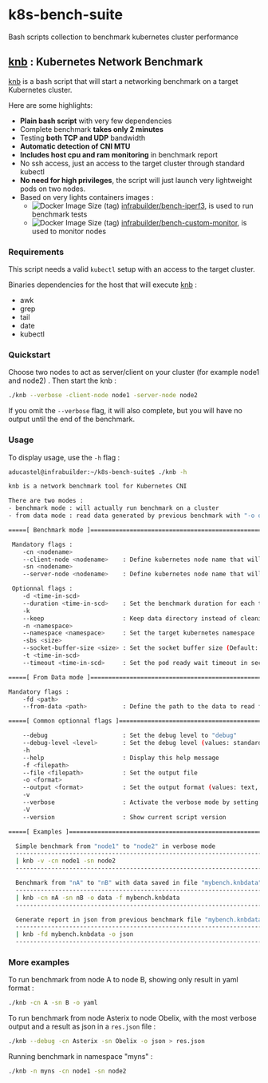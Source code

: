 # k8s-bench-suite
Bash scripts collection to benchmark kubernetes cluster performance

## [knb](knb) : Kubernetes Network Benchmark

[knb](knb) is a bash script that will start a networking benchmark on a target Kubernetes cluster.

Here are some highlights:

- **Plain bash script** with very few dependencies
- Complete benchmark **takes only 2 minutes**
- Testing **both TCP and UDP** bandwidth
- **Automatic detection of CNI MTU**
- **Includes host cpu and ram monitoring** in benchmark report
- No ssh access, just an access to the target cluster through standard kubectl
- **No need for high privileges**, the script will just launch very lightweight pods on two nodes.
- Based on very lights containers images :
  - ![Docker Image Size (tag)](https://img.shields.io/docker/image-size/infrabuilder/bench-iperf3/latest) [infrabuilder/bench-iperf3](https://hub.docker.com/r/infrabuilder/bench-iperf3), is used to run benchmark tests
  - ![Docker Image Size (tag)](https://img.shields.io/docker/image-size/infrabuilder/bench-custom-monitor/latest) [infrabuilder/bench-custom-monitor](https://hub.docker.com/r/infrabuilder/bench-custom-monitor), is used to monitor nodes

### Requirements 

This script needs a valid `kubectl` setup with an access to the target cluster.

Binaries dependencies for the host that will execute [knb](knb) :

- awk
- grep
- tail
- date
- kubectl

### Quickstart

Choose two nodes to act as server/client on your cluster (for example node1 and node2) . Then start the knb : 

```bash
./knb --verbose -client-node node1 -server-node node2
```

If you omit the `--verbose` flag, it will also complete, but you will have no output until the end of the benchmark.

### Usage

To display usage, use the `-h` flag :

```bash
aducastel@infrabuilder:~/k8s-bench-suite$ ./knb -h

knb is a network benchmark tool for Kubernetes CNI

There are two modes :
- benchmark mode : will actually run benchmark on a cluster
- from data mode : read data generated by previous benchmark with "-o data" flag

=====[ Benchmark mode ]====================================================

 Mandatory flags :
    -cn <nodename>
    --client-node <nodename>    : Define kubernetes node name that will host the client part
    -sn <nodename>
    --server-node <nodename>    : Define kubernetes node name that will host the server part

 Optionnal flags :
    -d <time-in-scd>
    --duration <time-in-scd>    : Set the benchmark duration for each test in seconds. (Default 10)
    -k
    --keep                      : Keep data directory instead of cleaning it (contains raw benchmark data)
    -n <namespace>
    --namespace <namespace>     : Set the target kubernetes namespace
    -sbs <size>
    --socket-buffer-size <size> : Set the socket buffer size (Default: 256K)
    -t <time-in-scd>
    --timeout <time-in-scd>     : Set the pod ready wait timeout in seconds. (Default 30)

=====[ From Data mode ]====================================================

Mandatory flags :
    -fd <path>
    --from-data <path>          : Define the path to the data to read from

=====[ Common optionnal flags ]============================================

    --debug                     : Set the debug level to "debug"
    --debug-level <level>       : Set the debug level (values: standard, warn, info, debug)
    -h
    --help                      : Display this help message
    -f <filepath>
    --file <filepath>           : Set the output file
    -o <format>
    --output <format>           : Set the output format (values: text, yaml, json, data)
    -v
    --verbose                   : Activate the verbose mode by setting debug-level to 'info'
    -V
    --version                   : Show current script version

=====[ Examples ]==========================================================

  Simple benchmark from "node1" to "node2" in verbose mode
  -------------------------------------------------------------------------
  | knb -v -cn node1 -sn node2                                            |
  -------------------------------------------------------------------------

  Benchmark from "nA" to "nB" with data saved in file "mybench.knbdata"
  -------------------------------------------------------------------------
  | knb -cn nA -sn nB -o data -f mybench.knbdata                          |
  -------------------------------------------------------------------------

  Generate report in json from previous benchmark file "mybench.knbdata"
  -------------------------------------------------------------------------
  | knb -fd mybench.knbdata -o json                                       |
  -------------------------------------------------------------------------
```

### More examples

To run benchmark from node A to node B, showing only result in yaml format :

```bash
./knb -cn A -sn B -o yaml
```

To run benchmark from node Asterix to node Obelix, with the most verbose output and a result as json in a `res.json` file :

```bash
./knb --debug -cn Asterix -sn Obelix -o json > res.json
```

Running benchmark in namespace "myns" :

```bash
./knb -n myns -cn node1 -sn node2
```

